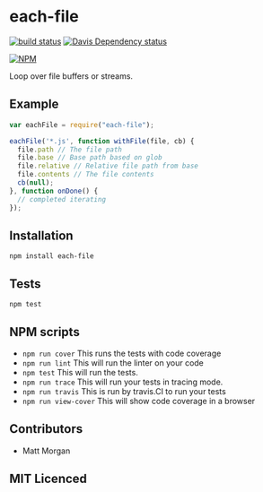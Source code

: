 # each-file

[![build status][build-png]][build]
[![Davis Dependency status][dep-png]][dep]

[![NPM][npm-png]][npm]

Loop over file buffers or streams.

## Example

```js
var eachFile = require("each-file");

eachFile('*.js', function withFile(file, cb) {
  file.path // The file path
  file.base // Base path based on glob
  file.relative // Relative file path from base
  file.contents // The file contents
  cb(null);
}, function onDone() {
  // completed iterating
});
```

## Installation

`npm install each-file`

## Tests

`npm test`

## NPM scripts

 - `npm run cover` This runs the tests with code coverage
 - `npm run lint` This will run the linter on your code
 - `npm test` This will run the tests.
 - `npm run trace` This will run your tests in tracing mode.
 - `npm run travis` This is run by travis.CI to run your tests
 - `npm run view-cover` This will show code coverage in a browser

## Contributors

 - Matt Morgan

## MIT Licenced

  [build-png]: https://secure.travis-ci.org/mlmorg/each-file.png
  [build]: https://travis-ci.org/mlmorg/each-file
  [dep-png]: https://david-dm.org/mlmorg/each-file.png
  [dep]: https://david-dm.org/mlmorg/each-file
  [npm-png]: https://nodei.co/npm/each-file.png?stars&downloads
  [npm]: https://nodei.co/npm/each-file
